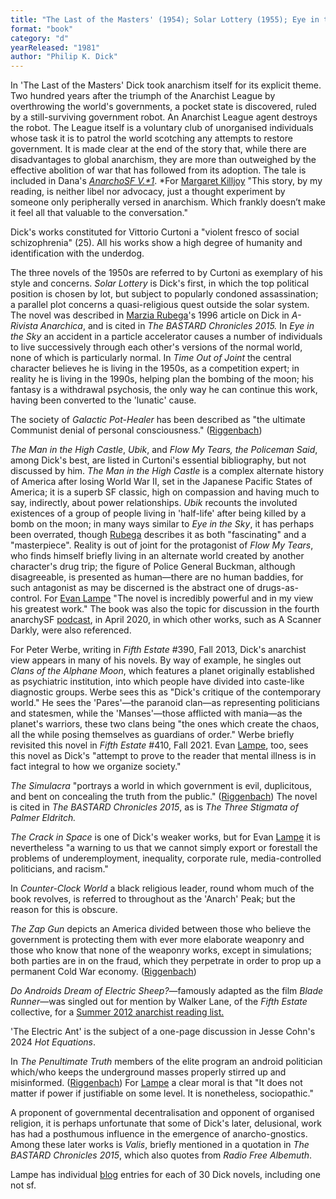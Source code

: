 ```yaml
---
title: "The Last of the Masters' (1954); Solar Lottery (1955); Eye in the Sky (1957); Galactic Pot-Healer (1959); Time Out of Joint (1959); The Man in the High Castle (1962); Clans of the Alphane Moon (1964); The Penultimate Truth (1964); The Simulacra (1964); The Three Stigmata of Palmer Eldritch (1965); The Crack in Space (1966); Counter-Clock World (1967); The Zap Gun (1967); Do Androids Dream of Electric Sheep? (1968); Ubik (1969); 'The Electric Ant (1969); Flow My Tears, the Policeman Said (1974); A Scanner Darkly (1977); Valis (1981)"
format: "book"
category: "d"
yearReleased: "1981"
author: "Philip K. Dick"
---
```


In 'The Last of the Masters' Dick took anarchism itself for its explicit theme. Two hundred years after the triumph of the Anarchist League by overthrowing the world's governments, a pocket state is discovered, ruled by a still-surviving government robot. An Anarchist League agent destroys the robot. The League itself is a voluntary club of unorganised individuals whose task it is to patrol the world scotching any attempts to restore government. It is made clear at the end of the story that, while there are disadvantages to global anarchism, they are more than outweighed by the effective abolition of war that has followed from its adoption. The tale is included in Dana's *[AnarchoSF V.*1](file:///C:\7%20Website\anarchysf\d.htm#Dana)*. *For [Margaret Killjoy](http://www.anarchogeekreview.com/books/the-last-of-the-masters-by-philip-k-dick) "This story, by my reading, is neither libel nor advocacy, just a thought experiment by someone only peripherally versed in anarchism. Which frankly doesn’t make it feel all that valuable to the conversation."

Dick's works constituted for Vittorio Curtoni a "violent fresco of social schizophrenia" (25). All his works show a high degree of humanity and identification with the underdog.

The three novels of the 1950s are referred to by Curtoni as exemplary of his style and concerns. *Solar Lottery* is Dick's first, in which the top political position is chosen by lot, but subject to popularly condoned assassination; a parallel plot concerns a quasi-religious quest outside the solar system. The novel was described in [Marzia Rubega](http://www.arivista.org/index.php?nr=228&pag=228_10.htm&key=solar%20lottery)'s 1996 article on Dick in *A-Rivista Anarchica*, and is cited in *The BASTARD Chronicles 2015.* In *Eye in the Sky* an accident in a particle accelerator causes a number of individuals to live successively through each other's versions of the normal world, none of which is particularly normal. In *Time Out of Joint* the central character believes he is living in the 1950s, as a competition expert; in reality he is living in the 1990s, helping plan the bombing of the moon; his fantasy is a withdrawal psychosis, the only way he can continue this work, having been converted to the 'lunatic' cause.

The society of *Galactic Pot-Healer* has been described as "the ultimate Communist denial of personal consciousness." ([Riggenbach](http://mises.org/daily/5089))

_The Man in the High Castle_, _Ubik_, and _Flow My Tears, the Policeman Said_, among Dick's best, are listed in Curtoni's essential bibliography, but not discussed by him. *The Man in the High Castle* is a complex alternate history of America after losing World War II, set in the Japanese Pacific States of America; it is a superb SF classic, high on compassion and having much to say, indirectly, about power relationships. *Ubik* recounts the involuted existences of a group of people living in 'half-life' after being killed by a bomb on the moon; in many ways similar to *Eye in the Sky*, it has perhaps been overrated, though [Rubega](http://www.arivista.org/index.php?nr=228&pag=228_10.htm&key=solar%20lottery) describes it as both "fascinating" and a "masterpiece". Reality is out of joint for the protagonist of *Flow My Tears*, who finds himself briefly living in an alternate world created by another character's drug trip; the figure of Police General Buckman, although disagreeable, is presented as human—there are no human baddies, for such antagonist as may be discerned is the abstract one of drugs-as-control. For [Evan Lampe](http://tashqueedagg.wordpress.com/2013/05/02/philip-k-dick-flow-my-tears-the-policeman-said-1974-class-and-the-police-state/) "The novel is incredibly powerful and in my view his greatest work." The book was also the topic for discussion in the fourth anarchySF <a href="https://anchor.fm/anarchysf/episodes/Flow-My-Tears-the-Policeman-Said--Sex--Drugs-and-Knowledge-ecjvuh">podcast</a>, in April 2020, in which other works, such as A Scanner Darkly, were also referenced.

For Peter Werbe, writing in *Fifth Estate* #390, Fall 2013, Dick's anarchist view appears in many of his novels. By way of example, he singles out *Clans of the Alphane Moon*, which features a planet originally established as psychiatric institution, into which people have divided into caste-like diagnostic groups. Werbe sees this as "Dick's critique of the contemporary world." He sees the 'Pares'—the paranoid clan—as representing politicians and statesmen, while the 'Manses'—those afflicted with mania—as the planet's warriors, these two clans being "the ones which create the chaos, all the while posing themselves as guardians of order." Werbe briefly revisited this novel in _Fifth Estate_ #410, Fall 2021. Evan [Lampe](https://tashqueedagg.wordpress.com/2013/04/12/philip-k-dick-clans-of-the-alphane-moon-1964-we-are-all-mentally-ill-2/), too, sees this novel as Dick's "attempt to prove to the reader that mental illness is in fact integral to how we organize society."

*The Simulacra* "portrays a world in which government is evil, duplicitous, and bent on concealing the truth from the public." ([Riggenbach](http://mises.org/daily/5089)) The novel is cited in *The BASTARD Chronicles 2015*, as is *The Three Stigmata of Palmer Eldritch.*

_The Crack in Space_ is one of Dick's weaker works, but for Evan <a href="https://tashqueedagg.wordpress.com/2013/03/12/philip-k-dick-the-crack-in-space-1966-the-setting/">Lampe</a> it is nevertheless "a warning to us that we cannot simply export or forestall the problems of underemployment, inequality, corporate rule, 
media-controlled politicians, and racism."

In *Counter-Clock World* a black religious leader, round whom much of the book revolves, is referred to throughout as the 'Anarch' Peak; but the reason for this is obscure.

*The Zap Gun* depicts an America divided between those who believe the government is protecting them with ever more elaborate weaponry and those who know that none of the weaponry works, except in simulations; both parties are in on the fraud, which they perpetrate in order to prop up a permanent Cold War economy. ([Riggenbach](http://mises.org/daily/5089))

*Do Androids Dream of Electric Sheep?*—famously adapted as the film _Blade Runner_—was singled out for mention by Walker Lane, of the *Fifth Estate* collective, for a [Summer 2012 anarchist reading list.](http://www.fifthestate.org/archive/387-summer-2012/anarchist-reading-list-fifth-estate-staff/)

'The Electric Ant' is the subject of a one-page discussion in Jesse Cohn's 2024 _Hot Equations_.

In *The Penultimate Truth* members of the elite program an android politician which/who keeps the underground masses properly stirred up and misinformed. ([Riggenbach](http://mises.org/daily/5089)) For [Lampe](http://tashqueedagg.wordpress.com/2013/04/22/615/) a clear moral is that "It does not matter if power if justifiable on some level. It is nonetheless, sociopathic."

A proponent of governmental decentralisation and opponent of organised religion, it is perhaps unfortunate that some of Dick's later, delusional, work has had a posthumous influence in the emergence of anarcho-gnostics. Among these later works is *Valis*, briefly mentioned in a quotation in *The BASTARD Chronicles 2015*, which also quotes from _Radio Free Albemuth_.

Lampe has individual [blog](http://tashqueedagg.wordpress.com/index/) entries for each of 30 Dick novels, including one not sf.
